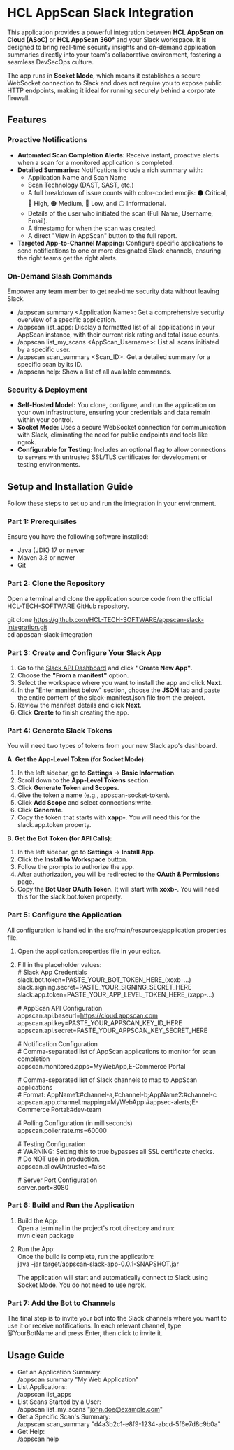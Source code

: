 # **HCL AppScan Slack Integration**

This application provides a powerful integration between **HCL AppScan on Cloud (ASoC)** or **HCL AppScan 360°** and your Slack workspace. It is designed to bring real-time security insights and on-demand application summaries directly into your team's collaborative environment, fostering a seamless DevSecOps culture.

The app runs in **Socket Mode**, which means it establishes a secure WebSocket connection to Slack and does not require you to expose public HTTP endpoints, making it ideal for running securely behind a corporate firewall.

## **Features**

### **Proactive Notifications**

* **Automated Scan Completion Alerts:** Receive instant, proactive alerts when a scan for a monitored application is completed.  
* **Detailed Summaries:** Notifications include a rich summary with:  
  * Application Name and Scan Name  
  * Scan Technology (DAST, SAST, etc.)  
  * A full breakdown of issue counts with color-coded emojis: ⚫ Critical, 🔴 High, 🟠 Medium, 🔵 Low, and ⚪️ Informational.  
  * Details of the user who initiated the scan (Full Name, Username, Email).  
  * A timestamp for when the scan was created.  
  * A direct "View in AppScan" button to the full report.  
* **Targeted App-to-Channel Mapping:** Configure specific applications to send notifications to one or more designated Slack channels, ensuring the right teams get the right alerts.

### **On-Demand Slash Commands**

Empower any team member to get real-time security data without leaving Slack.

* /appscan summary \<Application Name\>: Get a comprehensive security overview of a specific application.  
* /appscan list\_apps: Display a formatted list of all applications in your AppScan instance, with their current risk rating and total issue counts.  
* /appscan list\_my\_scans \<AppScan\_Username\>: List all scans initiated by a specific user.  
* /appscan scan\_summary \<Scan\_ID\>: Get a detailed summary for a specific scan by its ID.  
* /appscan help: Show a list of all available commands.

### **Security & Deployment**

* **Self-Hosted Model:** You clone, configure, and run the application on your own infrastructure, ensuring your credentials and data remain within your control.  
* **Socket Mode:** Uses a secure WebSocket connection for communication with Slack, eliminating the need for public endpoints and tools like ngrok.  
* **Configurable for Testing:** Includes an optional flag to allow connections to servers with untrusted SSL/TLS certificates for development or testing environments.

## **Setup and Installation Guide**

Follow these steps to set up and run the integration in your environment.

### **Part 1: Prerequisites**

Ensure you have the following software installed:

* Java (JDK) 17 or newer  
* Maven 3.8 or newer  
* Git

### **Part 2: Clone the Repository**

Open a terminal and clone the application source code from the official HCL-TECH-SOFTWARE GitHub repository.

git clone https://github.com/HCL-TECH-SOFTWARE/appscan-slack-integration.git  
cd appscan-slack-integration

### **Part 3: Create and Configure Your Slack App**

1. Go to the [Slack API Dashboard](https://api.slack.com/apps) and click **"Create New App"**.  
2. Choose the **"From a manifest"** option.  
3. Select the workspace where you want to install the app and click **Next**.  
4. In the "Enter manifest below" section, choose the **JSON** tab and paste the entire content of the slack-manifest.json file from the project.  
5. Review the manifest details and click **Next**.  
6. Click **Create** to finish creating the app.

### **Part 4: Generate Slack Tokens**

You will need two types of tokens from your new Slack app's dashboard.

**A. Get the App-Level Token (for Socket Mode):**

1. In the left sidebar, go to **Settings** \-\> **Basic Information**.  
2. Scroll down to the **App-Level Tokens** section.  
3. Click **Generate Token and Scopes**.  
4. Give the token a name (e.g., appscan-socket-token).  
5. Click **Add Scope** and select connections:write.  
6. Click **Generate**.  
7. Copy the token that starts with **xapp-**. You will need this for the slack.app.token property.

**B. Get the Bot Token (for API Calls):**

1. In the left sidebar, go to **Settings** \-\> **Install App**.  
2. Click the **Install to Workspace** button.  
3. Follow the prompts to authorize the app.  
4. After authorization, you will be redirected to the **OAuth & Permissions** page.  
5. Copy the **Bot User OAuth Token**. It will start with **xoxb-**. You will need this for the slack.bot.token property.

### **Part 5: Configure the Application**

All configuration is handled in the src/main/resources/application.properties file.

1. Open the application.properties file in your editor.  
2. Fill in the placeholder values:  
   \# Slack App Credentials  
   slack.bot.token=PASTE\_YOUR\_BOT\_TOKEN\_HERE\_(xoxb-...)  
   slack.signing.secret=PASTE\_YOUR\_SIGNING\_SECRET\_HERE  
   slack.app.token=PASTE\_YOUR\_APP\_LEVEL\_TOKEN\_HERE\_(xapp-...)

   \# AppScan API Configuration  
   appscan.api.baseurl=https://cloud.appscan.com  
   appscan.api.key=PASTE\_YOUR\_APPSCAN\_KEY\_ID\_HERE  
   appscan.api.secret=PASTE\_YOUR\_APPSCAN\_KEY\_SECRET\_HERE

   \# Notification Configuration  
   \# Comma-separated list of AppScan applications to monitor for scan completion  
   appscan.monitored.apps=MyWebApp,E-Commerce Portal

   \# Comma-separated list of Slack channels to map to AppScan applications  
   \# Format: AppName1:\#channel-a,\#channel-b;AppName2:\#channel-c  
   appscan.app.channel.mapping=MyWebApp:\#appsec-alerts;E-Commerce Portal:\#dev-team

   \# Polling Configuration (in milliseconds)  
   appscan.poller.rate.ms=60000

   \# Testing Configuration  
   \# WARNING: Setting this to true bypasses all SSL certificate checks.  
   \# Do NOT use in production.  
   appscan.allowUntrusted=false

   \# Server Port Configuration  
   server.port=8080

### **Part 6: Build and Run the Application**

1. Build the App:  
   Open a terminal in the project's root directory and run:  
   mvn clean package

2. Run the App:  
   Once the build is complete, run the application:  
   java \-jar target/appscan-slack-app-0.0.1-SNAPSHOT.jar

   The application will start and automatically connect to Slack using Socket Mode. You do not need to use ngrok.

### **Part 7: Add the Bot to Channels**

The final step is to invite your bot into the Slack channels where you want to use it or receive notifications. In each relevant channel, type @YourBotName and press Enter, then click to invite it.

## **Usage Guide**

* Get an Application Summary:  
  /appscan summary "My Web Application"  
* List Applications:  
  /appscan list\_apps  
* List Scans Started by a User:  
  /appscan list\_my\_scans "john.doe@example.com"  
* Get a Specific Scan's Summary:  
  /appscan scan\_summary "d4a3b2c1-e8f9-1234-abcd-5f6e7d8c9b0a"
* Get Help:  
  /appscan help